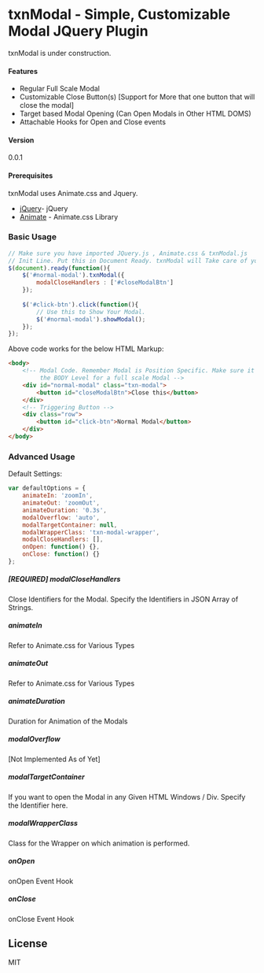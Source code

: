 # txnModal - Simple, Customizable Modal JQuery Plugin

txnModal is under construction.

#### Features
* Regular Full Scale Modal
* Customizable Close Button(s) [Support for More that one button that will close the modal]
* Target based Modal Opening (Can Open Modals in Other HTML DOMS)
* Attachable Hooks for Open and Close events

#### Version
0.0.1

#### Prerequisites

txnModal uses Animate.css and Jquery.

* [jQuery]- jQuery
* [Animate] - Animate.css Library

### Basic Usage

```js
// Make sure you have imported JQuery.js , Animate.css & txnModal.js
// Init Line. Put this in Document Ready. txnModal will Take care of your DOM.
$(document).ready(function(){
    $('#normal-modal').txnModal({ 
        modalCloseHandlers : ['#closeModalBtn'] 
    });
    
    $('#click-btn').click(function(){
        // Use this to Show Your Modal.
        $('#normal-modal').showModal();
    });
});
```

Above code works for the below HTML Markup:
```html
<body>
    <!-- Modal Code. Remember Modal is Position Specific. Make sure it is at
         the BODY Level for a full scale Modal -->
    <div id="normal-modal" class="txn-modal">
        <button id="closeModalBtn">Close this</button>
    </div>
    <!-- Triggering Button -->
    <div class="row">
        <button id="click-btn">Normal Modal</button>
    </div>
</body>
```

### Advanced Usage

Default Settings:
```js
var defaultOptions = {
    animateIn: 'zoomIn',
    animateOut: 'zoomOut',
    animateDuration: '0.3s',
    modalOverflow: 'auto',
    modalTargetContainer: null,
    modalWrapperClass: 'txn-modal-wrapper',
    modalCloseHandlers: [],
    onOpen: function() {},
    onClose: function() {}
};
```
##### [REQUIRED] modalCloseHandlers
Close Identifiers for the Modal. Specify the Identifiers in JSON Array of Strings.

##### animateIn
Refer to Animate.css for Various Types

##### animateOut
Refer to Animate.css for Various Types

##### animateDuration
Duration for Animation of the Modals

##### modalOverflow
[Not Implemented As of Yet]

##### modalTargetContainer
If you want to open the Modal in any Given HTML Windows / Div. Specify the Identifier here.

##### modalWrapperClass
Class for the Wrapper on which animation is performed.

##### onOpen
onOpen Event Hook

##### onClose
onClose Event Hook

License
----
MIT


[jQuery]:http://jquery.com
[Animate]:https://github.com/daneden/animate.css


